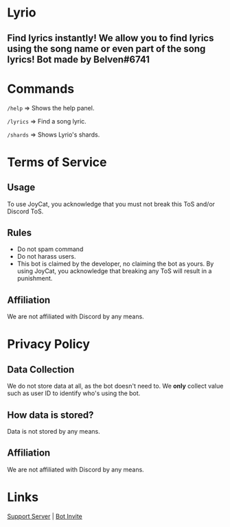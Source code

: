 # Lyrio
## Find lyrics instantly! We allow you to find lyrics using the song name or even part of the song lyrics! Bot made by Belven#6741

# Commands
`/help` => Shows the help panel.

`/lyrics` => Find a song lyric.

`/shards` => Shows Lyrio's shards.

# Terms of Service

## Usage 
To use JoyCat, you acknowledge that you must not break this ToS and/or Discord ToS.

## Rules
- Do not spam command
- Do not harass users.
- This bot is claimed by the developer, no claiming the bot as yours.
By using JoyCat, you acknowledge that breaking any ToS will result in a punishment.

## Affiliation
We are not affiliated with Discord by any means.

# Privacy Policy

## Data Collection 
We do not store data at all, as the bot doesn't need to. We **only** collect value such as user ID to identify who's using the bot.

## How data is stored? 
Data is not stored by any means.

## Affiliation 
We are not affiliated with Discord by any means.

# Links
[Support Server](https://discord.gg/NB3FGzAt36) | [Bot Invite](https://discord.com/api/oauth2/authorize?client_id=981722568153239603&permissions=83968&scope=bot%20applications.commands)
